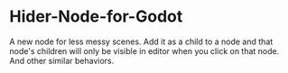 # Hider-Node-for-Godot
A new node for less messy scenes. Add it as a child to a node and that node's children will only be visible in editor when you click on that node. And other similar behaviors.
